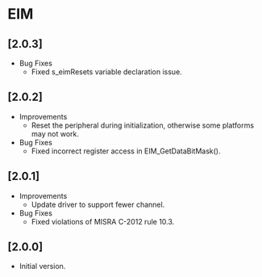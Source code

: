 # EIM

## [2.0.3]

- Bug Fixes
  - Fixed s_eimResets variable declaration issue.

## [2.0.2]

- Improvements
  - Reset the peripheral during initialization, otherwise some platforms may not work.
- Bug Fixes
  - Fixed incorrect register access in EIM_GetDataBitMask().

## [2.0.1]

- Improvements
  - Update driver to support fewer channel.
- Bug Fixes
  - Fixed violations of MISRA C-2012 rule 10.3.

## [2.0.0]

- Initial version.
